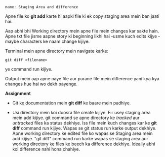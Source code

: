 ```ngMeta
name: Staging Area and difference
```

Apne file ko **git add** karte hi aapki file ki ek copy staging area mein ban jaati hai.

Aap abhi bhi Working directory mein apne file mein changes kar sakte hain. Apne txt file jisme aapne story ki beginning likhi hai -usme kuch edits kijye - maybe characters ke naam change kijiye.

Terminal mein apne directory mein navigate karke:

```
git diff <filename>
```

ye command run kijiye.

Output mein aap apne naye file aur purane file mein difference yani kya kya changes hue hai wo dekh payenge.

**Assignment**

- Git ke documentation mein **git diff** ke baare mein padhiye.

- Usi directory mein koi doosra file create kijiye. 
  Fir usey staging area mein add kijiye. 
  git command se apne directory ke *tracked* aur *untracked* files ka status dekhiye. 
  Iss file mein kuch changes kar ke **git diff** command run kijiye.
  Wapas se git status run karke output dekhiye.
  Apne working directory ke edited file ko wapas se Staging area mein add kijiye. "git diff" command run karke wapas se staging area aur working directory ke files ke beech ka difference dekhiye. Ideally abhi koi difference nahi hona chahiye.
